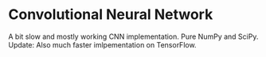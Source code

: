 # Convolutional Neural Network
A bit slow and mostly working CNN implementation. Pure NumPy and SciPy.
Update: Also much faster imlpementation on TensorFlow.
